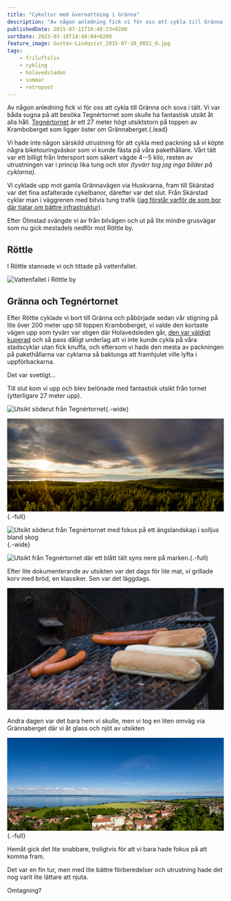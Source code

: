 ```yaml
---
title: "Cykeltur med övernattning i Gränna"
description: "Av någon anledning fick vi för oss att cykla till Gränna och sova i tält. Vi var båda sugna på att besöka Tegnértornet som skulle ha fantastisk utsikt åt alla håll…"
publishedDate: 2015-07-11T16:48:23+0200
sortDate: 2023-03-19T14:40:04+0200
feature_image: Gustav-Lindqvist_2015-07-10_0051_O.jpg
tags:
    - friluftsliv
    - cykling
    - holavedsleden
    - sommar
    - retropost
---
```


Av någon anledning fick vi för oss att cykla till Gränna och sova i tält. Vi var båda sugna på att besöka Tegnértornet som skulle ha fantastisk utsikt åt alla håll. [Tegnértornet][JKPG.COM - Tegnértornet] är ett 27 meter högt utsiktstorn på toppen av Kramboberget som ligger öster om Grännaberget.{.lead}

Vi hade inte någon särskild utrustning för att cykla med packning så vi köpte några biketouringväskor som vi kunde fästa på våra pakethållare. Vårt tält var ett billigt från Intersport som säkert vägde 4--5 kilo, resten av utrustningen var i princip lika tung och stor *(tyvärr tog jag inga bilder på cyklarna)*.

Vi cyklade upp mot gamla Grännavägen via Huskvarna, fram till Skärstad var det fina asfalterade cykelbanor, därefter var det slut. Från Skärstad cyklar man i väggrenen med bitvis tung trafik ([jag förstår varför de som bor där tjatar om bättre infrastruktur][JP - Skärstadalen kräver gång- och cykelväg]).

Efter Ölmstad svängde vi av från bilvägen och ut på lite mindre grusvägar som nu gick mestadels nedför mot Röttle by.

## Röttle

I Röttle stannade vi och tittade på vattenfallet.

![Vattenfallet i Röttle by](Gustav-Lindqvist_2015-07-10_0016_O.jpg)

## Gränna och Tegnértornet

Efter Röttle cyklade vi bort till Gränna och påbörjade sedan vår stigning på lite över 200 meter upp till toppen Kramboberget, vi valde den kortaste vägen upp som tyvärr var stigen där Holavedsleden går, [den var väldigt kuperad](stigning-upp-till-tegnertornet.pdf) och så pass dåligt underlag att vi inte kunde cykla på våra stadscyklar utan fick knuffa, och eftersom vi hade den mesta av packningen på pakethållarna var cyklarna så baktunga att framhjulet ville lyfta i uppförbackarna.

Det var svettigt…

Till slut kom vi upp och blev belönade med fantastisk utsikt från tornet (ytterligare 27 meter upp).

![Utsikt söderut från Tegnértornet](Gustav-Lindqvist_2015-07-10_0040_O.jpg "Söderut"){.-wide}

![Utsikt mot nordväst från Tegnértornet. Solen är på väg ner över Visingsö och Vättern.](Gustav-Lindqvist_2015-07-10_0045-Edit_O.jpg "Norrut"){.-full}

![Utsikt söderut från Tegnértornet med fokus på ett ängslandskap i solljus bland skog](Gustav-Lindqvist_2015-07-10_0049_O.jpg "Söderut"){.-wide}

![Utsikt från Tegnértornet där ett blått tält syns nere på marken.](Gustav-Lindqvist_2015-07-10_0058_O.jpg "Tältplatsen"){.-full}

Efter lite dokumenterande av utsikten var det dags för lite mat, vi grillade korv med bröd, en klassiker. Sen var det läggdags.

![Korv och korvbröd på ett grillgaller](Gustav-Lindqvist_2015-07-10_0033_O.jpg)

Andra dagen var det bara hem vi skulle, men vi tog en liten omväg via Grännaberget där vi åt glass och njöt av utsikten

![Gränna i sommarskrud sett från Grännaberget](Gustav-Lindqvist_2015-07-11_0066_O.jpg "Gränna"){.-full}

Hemåt gick det lite snabbare, troligtvis för att vi bara hade fokus på att komma fram.

Det var en fin tur, men med lite bättre förberedelser och utrustning hade det nog varit lite lättare att njuta.

Omtagning?

[JKPG.COM - Tegnértornet]: https://jkpg.com/sv/granna-visingso/tegnertornetskogstornet/
[JP - Skärstadalen kräver gång- och cykelväg]: https://www.jp.se/story/ffd9a14f-abc1-4622-a5ab-dfba91bca10a
